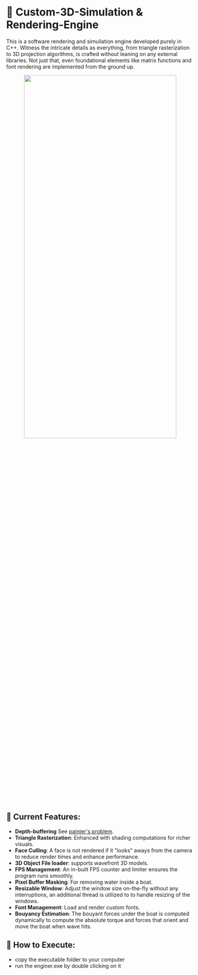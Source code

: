 # 🌌 Custom-3D-Simulation & Rendering-Engine

This is a software rendering and simuilation engine developed purely in C++. Witness the intricate details as everything, from triangle rasterization to 3D projection algorithms, is crafted without leaning on any external libraries. Not just that, even foundational elements like matrix functions and font rendering are implemented from the ground up.

<p align="center">
    <img src="video.gif" width="90%" height="50%">
</p>

## 🎯 Current Features:
-  **Depth-buffering** See [painter's problem](https://en.wikipedia.org/wiki/Painter%27s_algorithm).
-  **Triangle Rasterization**: Enhanced with shading computations for richer visuals.
-  **Face Culling**: A face is not rendered if it "looks" aways from the camera to reduce render times and enhance performance.
-  **3D Object File loader**: supports wavefront 3D models.
-  **FPS Management**: An in-built FPS counter and limiter ensures the program runs smoothly.
-  **Pixel Buffer Masking**: For removing water inside a boat.
-  **Resizable Window**: Adjust the window size on-the-fly without any interruptions, an additional thread is utilized to to handle resizing of the windows.
-  **Font Management**: Load and render custom fonts.
-  **Bouyancy Estimation**: The bouyant forces under the boat is computed dynamically to compute the absolute torque and forces that orient and move the boat when wave hits.
  
## 🎯 How to Execute:
- copy the executable folder to your computer
- run the enginer.exe by double clicking on it
